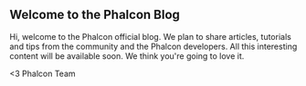## Welcome to the Phalcon Blog

Hi, welcome to the Phalcon official blog. We plan to share articles, tutorials and tips from the community and the Phalcon developers. All this interesting content will be available soon. We think you're going to love it.

<3 Phalcon Team